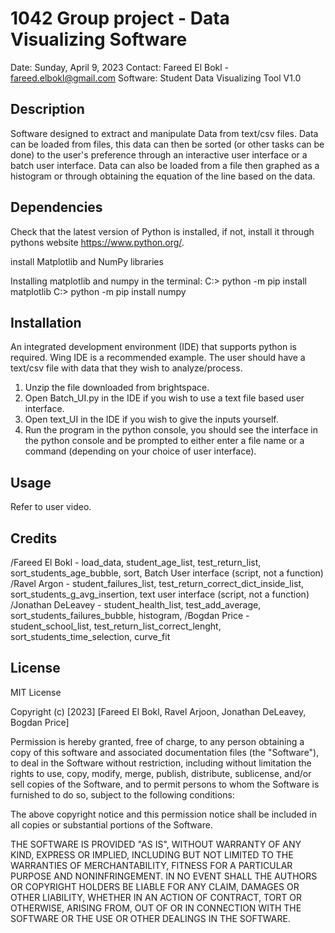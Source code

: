 # 1042 Group project - Data Visualizing Software

Date: Sunday, April 9, 2023
Contact: Fareed El Bokl - fareed.elbokl@gmail.com
Software: Student Data Visualizing Tool V1.0

## Description

Software designed to extract and manipulate Data from text/csv files. Data can be loaded from files, this data can then be sorted (or other tasks can be done) to the user's preference through an interactive user interface or a batch user interface. Data can also be loaded from a file then graphed as a histogram or through obtaining the equation of the line based on the data.

## Dependencies

Check that the latest version of Python is installed, if not, install it through pythons website https://www.python.org/. 

install Matplotlib and NumPy libraries

Installing matplotlib and numpy in the terminal:
C:> python -m pip install matplotlib
C:> python -m pip install numpy

## Installation

An integrated development environment (IDE) that supports python is required.
Wing IDE is a recommended example.
The user should have a text/csv file with data that they wish to analyze/process.

1. Unzip the file downloaded from brightspace.
2. Open Batch_UI.py in the IDE if you wish to use a text file based user interface.
3. Open text_UI in the IDE if you wish to give the inputs yourself.
4. Run the program in the python console, you should see the interface in the python console and be prompted to either enter a file name or a command (depending on your choice of user interface).


## Usage

Refer to user video.

## Credits

/Fareed El Bokl - load_data, student_age_list, test_return_list, sort_students_age_bubble, sort, Batch User interface (script, not a function)
/Ravel Argon - student_failures_list, test_return_correct_dict_inside_list, sort_students_g_avg_insertion, text user interface (script, not a function)
/Jonathan DeLeavey - student_health_list, test_add_average, sort_students_failures_bubble, histogram, 
/Bogdan Price - student_school_list, test_return_list_correct_lenght, sort_students_time_selection, curve_fit

## License

MIT License

Copyright (c) [2023] [Fareed El Bokl, Ravel Arjoon, Jonathan DeLeavey, Bogdan Price]

Permission is hereby granted, free of charge, to any person obtaining a copy
of this software and associated documentation files (the "Software"), to deal
in the Software without restriction, including without limitation the rights
to use, copy, modify, merge, publish, distribute, sublicense, and/or sell
copies of the Software, and to permit persons to whom the Software is
furnished to do so, subject to the following conditions:

The above copyright notice and this permission notice shall be included in all
copies or substantial portions of the Software.

THE SOFTWARE IS PROVIDED "AS IS", WITHOUT WARRANTY OF ANY KIND, EXPRESS OR
IMPLIED, INCLUDING BUT NOT LIMITED TO THE WARRANTIES OF MERCHANTABILITY,
FITNESS FOR A PARTICULAR PURPOSE AND NONINFRINGEMENT. IN NO EVENT SHALL THE
AUTHORS OR COPYRIGHT HOLDERS BE LIABLE FOR ANY CLAIM, DAMAGES OR OTHER
LIABILITY, WHETHER IN AN ACTION OF CONTRACT, TORT OR OTHERWISE, ARISING FROM,
OUT OF OR IN CONNECTION WITH THE SOFTWARE OR THE USE OR OTHER DEALINGS IN THE
SOFTWARE.










